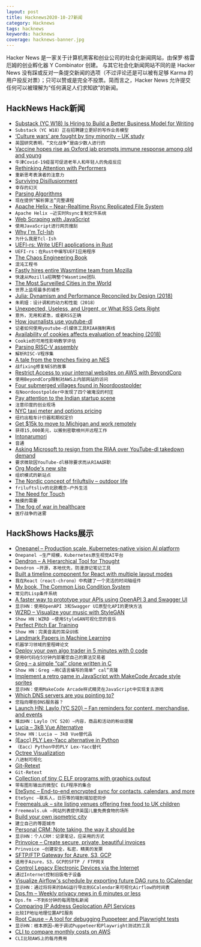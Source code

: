 ```yaml
---
layout: post
title: Hacknews2020-10-27新闻
category: Hacknews
tags: hacknews
keywords: hacknews
coverage: hacknews-banner.jpg
---
```


Hacker News 是一家关于计算机黑客和创业公司的社会化新闻网站，由保罗·格雷厄姆的创业孵化器 Y Combinator 创建。
与其它社会化新闻网站不同的是 Hacker News 没有踩或反对一条提交新闻的选项（不过评论还是可以被有足够 Karma 的用户投反对票）；只可以赞或是完全不投票。简而言之，Hacker News 允许提交任何可以被理解为“任何满足人们求知欲”的新闻。

## HackNews Hack新闻


- [Substack (YC W18) Is Hiring to Build a Better Business Model for Writing](https://substack.com/jobs)
- `Substack（YC W18）正在招聘建立更好的写作业务模型`
- [‘Culture wars’ are fought by tiny minority – UK study](https://www.theguardian.com/society/2020/oct/24/culture-wars-are-fought-by-tiny-minority-uk-study)
- `英国研究表明，“文化战争”是由少数人进行的`
- [Vaccine hopes rise as Oxford jab prompts immune response among old and young](https://www.reuters.com/article/us-health-coronavirus-astrazeneca-vaccin/oxford-covid-19-vaccine-prompts-immune-response-among-adults-old-and-young-astrazeneca-says-idUSKBN27B0IV)
- `牛津Covid-19疫苗可促进老年人和年轻人的免疫反应`
- [Rethinking Attention with Performers](https://ai.googleblog.com/2020/10/rethinking-attention-with-performers.html)
- `重新思考表演者的注意力`
- [Surviving Disillusionment](https://www.spakhm.com/p/surviving-disillusionment)
- `幸存的幻灭`
- [Parsing Algorithms](http://dmitrysoshnikov.com/courses/parsing-algorithms/)
- `现在提供“解析算法”完整课程`
- [Apache Helix – Near-Realtime Rsync Replicated File System](https://helix.apache.org/0.6.8-docs/recipes/rsync_replicated_file_store.html)
- `Apache Helix –近实时Rsync复制文件系统`
- [Web Scraping with JavaScript](https://qoob.cc/web-scraping/)
- `使用JavaScript进行网页搜刮`
- [Why I'm Tcl-Ish](https://colin-macleod.blogspot.com/2020/10/why-im-tcl-ish.html)
- `为什么我是Tcl-Ish`
- [UEFI-rs: Write UEFI applications in Rust](https://github.com/rust-osdev/uefi-rs)
- `UEFI-rs：在Rust中编写UEFI应用程序`
- [The Chaos Engineering Book](https://www.verica.io/the-chaos-engineering-book/)
- `混沌工程书`
- [Fastly hires entire Wasmtime team from Mozilla](https://bytecodealliance.org/articles/1-year-update#the-lucet-and-wasmtime-teams-join-forces)
- `快速从Mozilla招聘整个Wasmtime团队`
- [The Most Surveilled Cities in the World](https://www.statista.com/chart/19256/the-most-surveilled-cities-in-the-world/)
- `世界上监视最多的城市`
- [Julia: Dynamism and Performance Reconciled by Design (2018)](https://dl.acm.org/doi/pdf/10.1145/3276490)
- `朱莉娅：设计调和的动力和性能（2018）`
- [Unexpected, Useless, and Urgent, or What RSS Gets Right](https://www.charlieharrington.com/unexpected-useless-and-urgent)
- `意外，无用和紧急，或者RSS正确`
- [How journalists use youtube-dl](https://freedom.press/news/riaa-github-youtube-dl-journalist-tool/)
- `记者如何使用youtube-dl媒体工具RIAA强制离线`
- [Availability of cookies affects evaluation of teaching (2018)](https://pubmed.ncbi.nlm.nih.gov/29956364/)
- `Cookie的可用性影响教学评估`
- [Parsing RISC-V assembly](https://web.eecs.utk.edu/~azh/blog/parsingriscv.html)
- `解析RISC-V程序集`
- [A tale from the trenches fixing an NES](https://debugger.medium.com/what-restoring-a-30-year-old-nintendo-taught-me-about-right-to-repair-3bffdf548f6d)
- `战fixing修复NES的故事`
- [Restrict Access to your internal websites on AWS with BeyondCorp](https://transcend.io/blog/restrict-access-to-internal-websites-with-beyondcorp)
- `使用BeyondCorp限制对AWS上内部网站的访问`
- [Four submerged villages found in Noordoostpolder](https://nltimes.nl/2020/10/26/four-submerged-villages-found-noordoostpolder)
- `在Noordoostpolder中发现了四个被淹没的村庄`
- [Pay attention to the Indian startup scene](https://techcrunch.com/2020/10/24/why-you-have-to-pay-attention-to-the-indian-startup-scene/)
- `注意印度的创业现场`
- [NYC taxi meter and options pricing](https://questdb.io/blog/2020/10/16/taxi-drivers-are-options-traders)
- `纽约出租车计价器和期权定价`
- [Get $15k to move to Michigan and work remotely](https://www.chicagobusiness.com/residential-real-estate/get-15000-move-michigan-and-work-remotely)
- `获得15,000美元，以搬到密歇根州并远程工作`
- [Intonarumori](https://en.wikipedia.org/wiki/Intonarumori)
- `音通`
- [Asking Microsoft to resign from the RIAA over YouTube-dl takedown demand](https://sfconservancy.org/blog/2020/oct/26/microsoft-github-riaa-youtube-dl/)
- `要求微软因YouTube-dl移除要求而从RIAA辞职`
- [Org Mode's new site](https://orgmode.org)
- `组织模式的新站点`
- [The Nordic concept of friluftsliv – outdoor life](https://www.seattletimes.com/life/outdoors/we-belong-out-there-how-the-nordic-concept-of-friluftsliv-outdoor-life-could-help-the-pacific-northwest-get-through-this-covid-winter/)
- `friluftsliv的北欧概念–户外生活`
- [The Need for Touch](https://aeon.co/essays/touch-is-a-language-we-cannot-afford-to-forget)
- `触摸的需要`
- [The fog of war in healthcare](https://www.linkedin.com/pulse/fog-war-healthcare-david-pretzel-bennetzen/)
- `医疗战争的迷雾`


## HackShows Hacks展示

- [ Onepanel – Production scale, Kubernetes-native vision AI platform](https://github.com/onepanelio/core)
- `Onepanel –生产规模，Kubernetes原生视觉AI平台`
- [ Dendron – A Hierarchical Tool for Thought](https://dendron.so)
- `Dendron –开源，本地优先，防漫游记笔记工具`
- [ Built a timeline component for React with multiple layout modes](https://github.com/prabhuignoto/react-chrono)
- `我在React（react-chrono）中构建了一个灵活的时间轴组件`
- [ My book, The Common Lisp Condition System](https://www.amazon.com/Common-Lisp-Condition-System-Mechanisms/dp/148426133X)
- `常见的Lisp条件系统`
- [ A faster way to prototype your APIs using OpenAPI 3 and Swagger UI](https://github.com/egorsmkv/openapi3-generator)
- `显示HN：使用OpenAPI 3和Swagger UI原型化API的更快方法`
- [ WZRD – Visualize your music with StyleGAN](https://wzrd.ai/)
- `Show HN：WZRD –使用StyleGAN可视化您的音乐`
- [ Perfect Pitch Ear Training](http://sergeykish.com/perfect-pitch-ear-training)
- `Show HN：完美音高的耳朵训练`
- [ Landmark Papers in Machine Learning](https://github.com/daturkel/learning-papers)
- `机器学习领域的里程碑论文`
- [ Deploy your own algo trader in 5 minutes with 0 code](https://streak.world)
- `使用0代码在5分钟内部署您自己的算法交易者`
- [ Greg – a simple “cal” clone written in C](https://greg-calendar.vercel.app)
- `Show HN：Greg –用C语言编写的简单“ cal”克隆`
- [ Implement a retro game in JavaScript with MakeCode Arcade style sprites](https://codeguppy.com/code.html?t=mars_attack&list=games)
- `显示HN：使用MakeCode Arcade样式精灵在JavaScript中实现复古游戏`
- [ Which DNS servers are you pointing to?](https://which.nameserve.rs/)
- `您指向哪些DNS服务器？`
- [Launch HN: Laylo (YC S20) – Fan reminders for content, merchandise, and events](item?id=24886794)
- `推出HN：Laylo（YC S20）–内容，商品和活动的粉丝提醒`
- [ Lucia – 3kB Vue Alternative](https://github.com/aidenybai/lucia)
- `Show HN：Lucia – 3kB Vue替代品`
- [  (Eacc) PLY Lex-Yacc alternative in Python](https://github.com/iogf/eacc)
- `（Eacc）Python中的PLY Lex-Yacc替代`
- [ Octree Visualization](https://nickyvanurk.com/boids-octree-simulation/)
- `八进制可视化`
- [ Git-Retext](https://blog.aloni.org/posts/gitology-2-git-retext/)
- `Git-Retext`
- [ Collection of tiny C ELF programs with graphics output](https://github.com/grz0zrg/tinycelfgraphics)
- `带有图形输出的微型C ELF程序的集合`
- [ EteSync – End-to-end encrypted sync for contacts, calendars, and more](https://www.etesync.com/)
- `EteSync –联系人，日历等的端到端加密同步`
- [ Freemeals.uk – site listing venues offering free food to UK children](https://freemeals.uk)
- `Freemeals.uk –网站列表提供英国儿童免费食物的场所`
- [ Build your own isometric city](https://victorribeiro.com/tileEditor/?example=01)
- `建立自己的等距城市`
- [ Personal CRM: Note taking, the way it should be](https://nat.app/calendar)
- `显示HN：个人CRM：记录笔记，应采用的方式`
- [ Prinvoice – Create secure, private, beautiful invoices](https://prinvoice.com)
- `Prinvoice –创建安全，私密，精美的发票`
- [ SFTP/FTP Gateway for Azure, S3, GCP](https://medium.com/couchdrop-io/sftp-gazure-sftp-gateway-586847838a58)
- `适用于Azure，S3，GCP的SFTP / FTP网关`
- [ Control Legacy Electronic Devices via the Internet](https://medium.com/swlh/build-smart-home-systems-on-top-of-legacy-electronics-d85640d2e5ea)
- `通过Internet控制旧版电子设备`
- [ Visualize Airflow's schedule by exporting future DAG runs to GCalendar](https://github.com/domenp/aircal)
- `显示HN：通过将将来的DAG运行导出到GCalendar来可视化Airflow的时间表`
- [ Dps.fm – Weekly privacy news in 6 minutes or less](https://dps.fm)
- `Dps.fm –不到6分钟的每周隐私新闻`
- [ Comparing IP Address Geolocation API Services](http://giacomoballi.com/blog/comparing-ip-address-geolocation-api-services)
- `比较IP地址地理位置API服务`
- [ Root Cause – A tool for debugging Puppeteer and Playwright tests](https://www.testim.io/root-cause/)
- `显示HN：根本原因–用于调试Puppeteer和Playwright测试的工具`
- [ CLI to compare monthly costs on AWS](https://github.com/rocketmiles/aws-cct)
- `CLI比较AWS上的每月费用`

